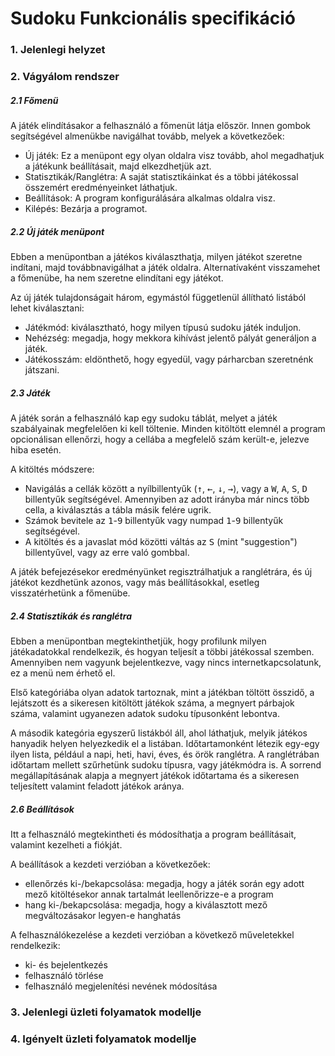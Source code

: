 Sudoku Funkcionális specifikáció
==========================================

### 1. Jelenlegi helyzet

### 2. Vágyálom rendszer
##### 2.1 Főmenü
A játék elindításakor a felhasználó a főmenüt látja először. Innen gombok segítségével almenükbe navigálhat tovább, melyek a következőek:
- Új játék: Ez a menüpont egy olyan oldalra visz tovább, ahol megadhatjuk a játékunk beállításait, majd elkezdhetjük azt.
- Statisztikák/Ranglétra: A saját statisztikáinkat és a többi játékossal összemért eredményeinket láthatjuk.
- Beállítások: A program konfigurálására alkalmas oldalra visz.
- Kilépés: Bezárja a programot.

##### 2.2 Új játék menüpont
Ebben a menüpontban a játékos kiválaszthatja, milyen játékot szeretne indítani, majd továbbnavigálhat a játék oldalra. Alternatívaként visszamehet a főmenübe, ha nem szeretne elindítani egy játékot.

Az új játék tulajdonságait három, egymástól függetlenül állítható listából lehet kiválasztani:
- Játékmód: kiválasztható, hogy milyen típusú sudoku játék induljon.
- Nehézség: megadja, hogy mekkora kihívást jelentő pályát generáljon a játék.
- Játékosszám: eldönthető, hogy egyedül, vagy párharcban szeretnénk játszani.

##### 2.3 Játék
A játék során a felhasználó kap egy sudoku táblát, melyet a játék szabályainak megfelelően ki kell töltenie. Minden kitöltött elemnél a program opcionálisan ellenőrzi, hogy a cellába a megfelelő szám került-e, jelezve hiba esetén.

A kitöltés módszere:
- Navigálás a cellák között a nyílbillentyűk (<kbd>&uarr;</kbd>, <kbd>&larr;</kbd>, <kbd>&darr;</kbd>, <kbd>&rarr;</kbd>), vagy a <kbd>W</kbd>, <kbd>A</kbd>, <kbd>S</kbd>, <kbd>D</kbd> billentyűk segítségével. Amennyiben az adott irányba már nincs több cella, a kiválasztás a tábla másik felére ugrik.
- Számok bevitele az <kbd>1</kbd>-<kbd>9</kbd> billentyűk vagy numpad <kbd>1</kbd>-<kbd>9</kbd> billentyűk segítségével.
- A kitöltés és a javaslat mód közötti váltás az <kbd>S</kbd> (mint "suggestion") billentyűvel, vagy az erre való gombbal.

A játék befejezésekor eredményünket regisztrálhatjuk a ranglétrára, és új játékot kezdhetünk azonos, vagy más beállításokkal, esetleg visszatérhetünk a főmenübe.

##### 2.4 Statisztikák és ranglétra
Ebben a menüpontban megtekinthetjük, hogy profilunk milyen játékadatokkal rendelkezik, és hogyan teljesít a többi játékossal szemben. Amennyiben nem vagyunk bejelentkezve, vagy nincs internetkapcsolatunk, ez a menü nem érhető el.

Első kategóriába olyan adatok tartoznak, mint a játékban töltött összidő, a lejátszott és a sikeresen kitöltött játékok száma, a megnyert párbajok száma, valamint ugyanezen adatok sudoku típusonként lebontva.

A második kategória egyszerű listákból áll, ahol láthatjuk, melyik játékos hanyadik helyen helyezkedik el a listában. Időtartamonként létezik egy-egy ilyen lista, például a napi, heti, havi, éves, és örök ranglétra. A ranglétrában időtartam mellett szűrhetünk sudoku típusra, vagy játékmódra is. A sorrend megállapításának alapja a megnyert játékok időtartama és a sikeresen teljesített valamint feladott játékok aránya.

##### 2.6 Beállítások
Itt a felhasználó megtekintheti és módosíthatja a program beállításait, valamint kezelheti a fiókját.

A beállítások a kezdeti verzióban a következőek:
- ellenőrzés ki-/bekapcsolása: megadja, hogy a játék során egy adott mező kitöltésekor annak tartalmát leellenőrizze-e a program
- hang ki-/bekapcsolása: megadja, hogy a kiválasztott mező megváltozásakor legyen-e hanghatás
  
A felhasználókezelése a kezdeti verzióban a következő műveletekkel rendelkezik:
- ki- és bejelentkezés
- felhasználó törlése
- felhasználó megjelenítési nevének módosítása

### 3. Jelenlegi üzleti folyamatok modellje

### 4. Igényelt üzleti folyamatok modellje